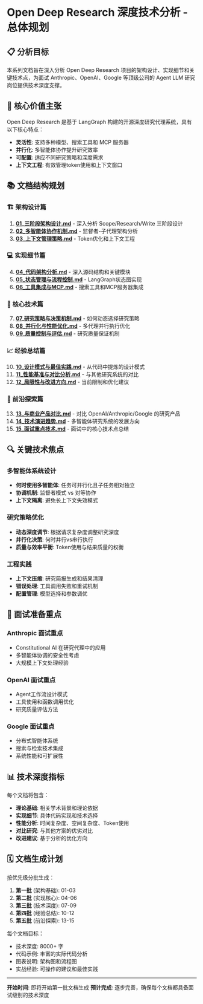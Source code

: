 # Open Deep Research 深度技术分析 - 总体规划

## 📋 分析目标

本系列文档旨在深入分析 Open Deep Research 项目的架构设计、实现细节和关键技术点，为面试 Anthropic、OpenAI、Google 等顶级公司的 Agent LLM 研究岗位提供技术深度支撑。

## 🎯 核心价值主张

Open Deep Research 是基于 LangGraph 构建的开源深度研究代理系统，具有以下核心特点：
- **灵活性**: 支持多种模型、搜索工具和 MCP 服务器
- **并行化**: 多智能体协作提升研究效率
- **可配置**: 适应不同研究策略和深度需求
- **上下文工程**: 有效管理token使用和上下文窗口

## 📚 文档结构规划

### 🏗️ 架构设计篇
1. **[01_三阶段架构设计.md](01_三阶段架构设计.md)** - 深入分析 Scope/Research/Write 三阶段设计
2. **[02_多智能体协作机制.md](02_多智能体协作机制.md)** - 监督者-子代理架构分析
3. **[03_上下文管理策略.md](03_上下文管理策略.md)** - Token优化和上下文工程

### 💻 实现细节篇
4. **[04_代码架构分析.md](04_代码架构分析.md)** - 深入源码结构和关键模块
5. **[05_状态管理与流程控制.md](05_状态管理与流程控制.md)** - LangGraph状态图实现
6. **[06_工具集成与MCP.md](06_工具集成与MCP.md)** - 搜索工具和MCP服务器集成

### 🧠 核心技术篇
7. **[07_研究策略与决策机制.md](07_研究策略与决策机制.md)** - 如何动态选择研究策略
8. **[08_并行化与性能优化.md](08_并行化与性能优化.md)** - 多代理并行执行优化
9. **[09_质量控制与评估.md](09_质量控制与评估.md)** - 研究质量保证机制

### 📈 经验总结篇
10. **[10_设计模式与最佳实践.md](10_设计模式与最佳实践.md)** - 从代码中提炼的设计模式
11. **[11_性能基准与对比分析.md](11_性能基准与对比分析.md)** - 与其他研究系统的对比
12. **[12_局限性与改进方向.md](12_局限性与改进方向.md)** - 当前限制和优化建议

### 🚀 前沿探索篇
13. **[13_与商业产品对比.md](13_与商业产品对比.md)** - 对比 OpenAI/Anthropic/Google 的研究产品
14. **[14_技术演进趋势.md](14_技术演进趋势.md)** - 多智能体研究系统的发展方向
15. **[15_面试重点技术.md](15_面试重点技术.md)** - 面试中的核心技术点总结

## 🔍 关键技术焦点

### 多智能体系统设计
- **何时使用多智能体**: 任务可并行化且子任务相对独立
- **协调机制**: 监督者模式 vs 对等协作
- **上下文隔离**: 避免长上下文失效模式

### 研究策略优化
- **动态深度调节**: 根据请求复杂度调整研究深度
- **并行化决策**: 何时并行vs串行执行
- **质量与效率平衡**: Token使用与结果质量的权衡

### 工程实践
- **上下文压缩**: 研究简报生成和结果清理
- **错误处理**: 工具调用失败和重试机制
- **配置管理**: 模型选择和参数调优

## 🎯 面试准备重点

### Anthropic 面试重点
- Constitutional AI 在研究代理中的应用
- 多智能体协调的安全性考虑
- 大规模上下文处理经验

### OpenAI 面试重点
- Agent工作流设计模式
- 工具使用和函数调用优化
- 研究质量评估方法

### Google 面试重点
- 分布式智能体系统
- 搜索与检索技术集成
- 系统性能和可扩展性

## 📊 技术深度指标

每个文档将包含：
- **理论基础**: 相关学术背景和理论依据
- **实现细节**: 具体代码实现和技术选择
- **性能分析**: 时间复杂度、空间复杂度、Token使用
- **对比研究**: 与其他方案的优劣对比
- **改进建议**: 基于分析的优化方向

## 🗓️ 文档生成计划

按优先级分批生成：
1. **第一批** (架构基础): 01-03
2. **第二批** (实现核心): 04-06  
3. **第三批** (技术深度): 07-09
4. **第四批** (经验总结): 10-12
5. **第五批** (前沿探索): 13-15

每个文档目标：
- 技术深度: 8000+ 字
- 代码示例: 丰富的实际代码分析
- 图表说明: 架构图和流程图
- 实战经验: 可操作的建议和最佳实践

---

**开始时间**: 即将开始第一批文档生成
**预计完成**: 逐步完善，确保每个文档都具备面试级别的技术深度 